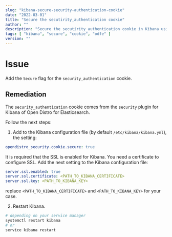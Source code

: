 ```yaml
---
slug: "kibana-secure-security-authentication-cookie"
date: "2022-03-01"
title: "Secure the secutirity_authentication cookie"
author: ""
description: "Secure the secutirity_authentication cookie in Kibana using Open Distro for Elasticsearch"
tags: [ "kibana", "secure", "cookie", "odfe" ]
version: ""
---
```


# Issue

Add the `Secure` flag for the `security_authentication` cookie.

## Remediation

The `security_authentication` cookie comes from the `security` plugin for Kibana of Open Distro for Elasticsearch.

Follow the next steps:

1. Add to the Kibana configuration file (by default `/etc/kibana/kibana.yml`), the setting:
```yml
opendistro_security.cookie.secure: true
```

It is required that the SSL is enabled for Kibana. You need a certificate to configure SSL. Add the next setting to the Kibana configuration file:
```yml
server.ssl.enabled: true
server.ssl.certificate: <PATH_TO_KIBANA_CERTIFICATE>
server.ssl.key: <PATH_TO_KIBANA_KEY>
```
replace `<PATH_TO_KIBANA_CERTIFICATE>` and `<PATH_TO_KIBANA_KEY>` for your case.


2. Restart Kibana.
```sh
# depending on your service manager
systemctl restart kibana
# or
service kibana restart
```
